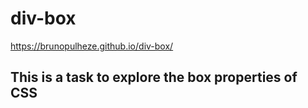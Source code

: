 # div-box
https://brunopulheze.github.io/div-box/
## This is a task to explore the box properties of CSS
